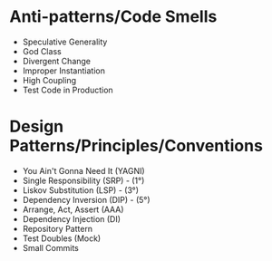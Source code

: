 # Anti-patterns/Code Smells
- Speculative Generality 
- God Class
- Divergent Change
- Improper Instantiation 
- High Coupling 
- Test Code in Production

# Design Patterns/Principles/Conventions
- You Ain't Gonna Need It (YAGNI)
- Single Responsibility (SRP) - (1°)
- Liskov Substitution (LSP) - (3°)
- Dependency Inversion (DIP) - (5°)
- Arrange, Act, Assert (AAA)
- Dependency Injection (DI) 
- Repository Pattern 
- Test Doubles (Mock)
- Small Commits